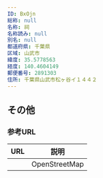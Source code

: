 ```yaml
---
ID: BxOjn
総称: null
名称: 祠
名称読み: null
別名: null
都道府県: 千葉県
区域: 山武市
緯度: 35.5778563
経度: 140.4604149
郵便番号: 2891303
住所: 千葉県山武市松ヶ谷イ１４４２
---
```


## その他

### 参考URL

| URL | 説明          |
| --- | ------------- |
|     | OpenStreetMap |
